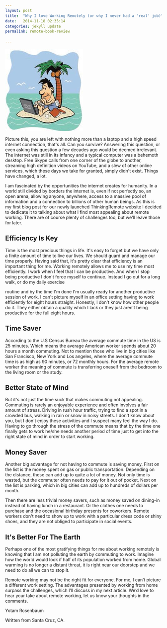 ```yaml
---
layout: post
title:  "Why I love Working Remotely (or why I never had a 'real' job)"
date:   2014-11-18 02:35:14
categories: jekyll update
permalink: remote-book-review

---
```


![](/images/island.jpeg)

Picture this, you are left with nothing more than a laptop and a high speed internet connection, that's all.  Can you survive?  Answering this question, or even asking this question a few decades ago would be deemed irrelevant.  The internet was still in its infancy and a typical computer was a behemoth desktop.  Free Skype calls from one corner of the globe to another, streaming high definition videos on YouTube, and a slew of other online services, which these days we take for granted, simply didn't exist.  Things have changed, a lot.  

I am fascinated by the opportunities the internet creates for humanity.  In a world still divided by borders the internet is, even if not perfectly so, an open arena, allowing anyone, anywhere, access to a massive pool of information and a connection to billions of other human beings.  As this is my first blog post for our newly launched ThinkingRemote website I decided to dedicate it to talking about what I find most appealing about remote working.  There are of course plenty of challenges too, but we'll leave those for later.


## Efficiency Is Key

Time is the most precious things in life.  It's easy to forget but we have only a finite amount of time to live our lives. We should guard and manage our time properly.  Having said that, it's pretty clear that efficiency is an important thing for me.  Working remotely allows me to use my time most efficiently.  I work when I feel that I can be productive.  And when I stop being productive I don't force myself to continue.  Instead I go out for a long walk, or do my daily exercise

 routine and by the time I'm done I'm usually ready for another productive session of work.  I can't picture myself in an office setting having to work efficiently for eight hours straight.  Honestly, I don't know how other people do it.  They either obtain a quality which I lack or they just aren’t being productive for the full eight hours.  


## Time Saver

According to the U.S Census Bureau the average commute time in the US is 25 minutes.  Which means the average American worker spends about 20 hours a month commuting.  Not to mention those who live in big cities like San Francisco, New York and Los angeles, where the average commute time is as high as 90 minutes, or 72 monthly hours.  For the average remote worker the meaning of commute is transferring oneself from the bedroom to the living room or the study.    


## Better State of Mind

But it's not just the time suck that makes commuting not appealing.  Commuting is rarely an enjoyable experience and often involves a fair amount of stress.  Driving in rush hour traffic, trying to find a spot in a crowded bus, walking in rain or snow in noisy streets.  I don't know about you, but I don't enjoy these activities and I suspect many feel the way I do.   Having to go through the stress of the commute means that by the time one finally gets to work he/she needs another period of time just to get into the right state of mind in order to start working.  


## Money Saver

Another big advantage for not having to commute is saving money.  First on the list is the money spent on gas or public transportation.  Depending on the distance, these can add up to quite a lot of money.  Not only time is wasted, but the commuter often needs to pay for it out of pocket.  Next on the list is parking, which in big cities can add up to hundreds of dollars per month.  

Then there are less trivial money savers, such as money saved on dining-in instead of having lunch in a restaurant.  Or the clothes one needs to purchase and the occasional birthday presents for coworkers.  Remote workers don't need to show up to work with a particular dress code or shiny shoes, and they are not obliged to participate in social events.


## It's Better For The Earth

Perhaps one of the most gratifying things for me about working remotely is knowing that I am not polluting the earth by commuting to work.  Imagine how the world would look if half of its population worked from home.  Global warming is no longer a distant threat, it is right near our doorstep and we need to do all we can to stop it.


Remote working may not be the right fit for everyone.  For me, I can’t picture a different work setting.  The advantages presented by working from home surpass the challenges, which I’ll discuss in my next article.  We’d love to hear your take about remote working, let us know your thoughts in the comments.   


Yotam Rosenbaum

Written from Santa Cruz, CA.
